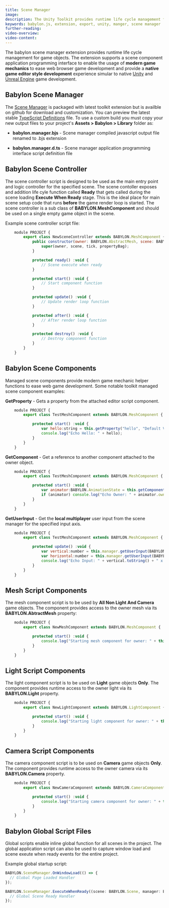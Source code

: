 ```yaml
---
title: Scene Manager
image:
description: The Unity Toolkit provides runtime life cycle management for game objects.
keywords: babylon.js, extension, export, unity, manger, scene manager
further-reading:
video-overview:
video-content:
---
```


The babylon scene manager extension provides runtime life cycle management for game objects. The extension supports a scene component application programming interface to enable the usage of **modern game mechanics** to ease web browser game development and provide a **native game editor style development** experience simular to native [Unity](https://www.unity3d.com/) and [Unreal Engine](https://www.unrealengine.com/) game development.

## Babylon Scene Manager

The [Scene Manager](https://github.com/BabylonJS/Extensions/tree/master/SceneManager) is packaged with latest toolkit extension but is availble on github for download and customization. You can preview the latest stable [TypeScript Definitions](https://github.com/BabylonJS/UnityExporter/blob/master/Manager/babylon.manager.d.ts) file. To use a custom build you must copy your new output files to your project's **Assets > Babylon > Library** folder as:

- **babylon.manager.bjs** - Scene manager compiled javascript output file renamed to .bjs extension

- **babylon.manager.d.ts** - Scene manager application programming interface script definition file

## Babylon Scene Controller

The scene controller script is designed to be used as the main entry point and logic controller for the specified scene. The scene contoller exposes and addition life cyle function called **Ready** that gets called during the scene loading **Execute When Ready** stage. This is the ideal place for main scene setup code that runs **before** the game render loop is started. The scene controller is a sub class of **BABYLON.MeshComponent** and should be used on a single empty game object in the scene.

Example scene controller script file:

```javascript
    module PROJECT {
        export class NewSceneController extends BABYLON.MeshComponent {
            public constructor(owner: BABYLON.AbstractMesh, scene: BABYLON.Scene, tick: boolean = true, propertyBag: any = {}) {
                super(owner, scene, tick, propertyBag);
            }

            protected ready() :void {
                // Scene execute when ready
            }

            protected start() :void {
                // Start component function
            }

            protected update() :void {
                // Update render loop function
            }

            protected after() :void {
                // After render loop function
            }

            protected destroy() :void {
                // Destroy component function
            }
        }
    }
```

## Babylon Scene Components

Managed scene components provide modern game mechanic helper functions to ease web game development. Some notable toolkit managed scene component examples:

**GetProperty** - Gets a property from the attached editor script component.

```javascript
    module PROJECT {
        export class TestMeshComponent extends BABYLON.MeshComponent {

            protected start() :void {
                var hello:string = this.getProperty("hello", "Default Value");
                console.log("Echo Hello: " + hello);
            }
        }
    }
```

**GetComponent** - Get a reference to another component attached to the owner object.

```javascript
    module PROJECT {
        export class TestMeshComponent extends BABYLON.MeshComponent {

            protected start() :void {
                var animator:BABYLON.AnimationState = this.getComponent("BABYLON.AnimationState");
                if (animator) console.log("Echo Owner: " + animator.owned.name);
            }
        }
    }
```

**GetUserInput** - Get the **local multiplayer** user input from the scene manager for the specified input axis.

```javascript
    module PROJECT {
        export class TestMeshComponent extends BABYLON.MeshComponent {

            protected update() :void {
                var vertical:number = this.manager.getUserInput(BABYLON.UserInputAxis.Vertical, BABYLON.PlayerNumber.One);
                var horizontal:number = this.manager.getUserInput(BABYLON.UserInputAxis.Horizontal, BABYLON.PlayerNumber.One);
                console.log("Echo Input: " + vertical.toString() + " x " + horizontal.toString());
            }
        }
    }
```

## Mesh Script Components

The mesh component script is to be used by **All Non Light And Camera** game objects. The component provides access to the owner mesh via its **BABYLON.AbtractMesh** property:

```javascript
    module PROJECT {
        export class NewMeshComponent extends BABYLON.MeshComponent {

            protected start() :void {
                console.log("Starting mesh component for owner: " + this.mesh.name);
            }
        }
    }
```

## Light Script Components

The light component script is to be used on **Light** game objects **Only**. The component provides runtime access to the owner light via its **BABYLON.Light** property.

```javascript
    module PROJECT {
        export class NewLightComponent extends BABYLON.LightComponent {

            protected start() :void {
                console.log("Starting light component for owner: " + this.light.name);
            }
        }
    }
```

## Camera Script Components

The camera component script is to be used on **Camera** game objects **Only**. The component provides runtime access to the owner camera via its **BABYLON.Camera** property.

```javascript
    module PROJECT {
        export class NewCameraComponent extends BABYLON.CameraComponent {

            protected start() :void {
                console.log("Starting camera component for owner: " + this.camera.name);
            }
        }
    }
```

## Babylon Global Script Files

Global scripts enable inline global function for all scenes in the project. The global application script can also be used to capture window load and scene exeute when ready events for the entire project.

Example global startup script:

```javascript
BABYLON.SceneManager.OnWindowLoad(() => {
  // Global Page Loaded Handler
});

BABYLON.SceneManager.ExecuteWhenReady((scene: BABYLON.Scene, manager: BABYLON.SceneManager) => {
  // Global Scene Ready Handler
});
```
